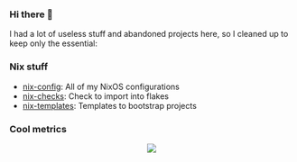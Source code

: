 ### Hi there 👋  

I had a lot of useless stuff and abandoned projects here, so I cleaned up to keep only the essential:

### Nix stuff 

* [nix-config](https://github.com/huuff/nix-config): All of my NixOS configurations
* [nix-checks](https://github.com/huuff/nix-checks): Check to import into flakes
* [nix-templates](https://github.com/huuff/nix-templates): Templates to bootstrap projects

### Cool metrics

<p align="center">
  <img src="https://github-readme-stats.vercel.app/api/top-langs/?username=huuff&layout=compact&langs_count=20">
</p>

